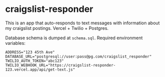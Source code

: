 # craigslist-responder

This is an app that auto-responds to text messages with information about my craigslist postings.
Vercel + Twilio + Postgres.

Database schema is dumped at `schema.sql`. Required environment variables:

```
ADDRESS="123 45th Ave"
DATABASE_URL="postgresql://user:pass@pg.com/craigslist_responder"
TWILIO_AUTH_TOKEN="abc123"
TWILIO_WEBHOOK_URL="https://craigslist-responder-123.vercel.app/api/get-text.js"
```

